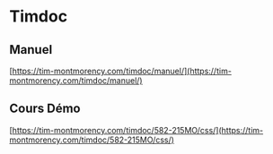 # Timdoc

## Manuel
[https://tim-montmorency.com/timdoc/manuel/](https://tim-montmorency.com/timdoc/manuel/)

## Cours Démo
[https://tim-montmorency.com/timdoc/582-215MO/css/](https://tim-montmorency.com/timdoc/582-215MO/css/)

